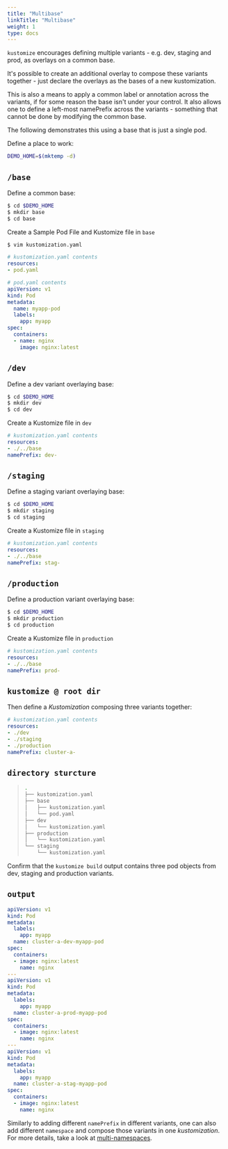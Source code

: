 ```yaml
---
title: "Multibase"
linkTitle: "Multibase"
weight: 1
type: docs
---
```


`kustomize` encourages defining multiple variants -
e.g. dev, staging and prod,
as overlays on a common base.

It's possible to create an additional overlay to
compose these variants together - just declare the
overlays as the bases of a new kustomization.

This is also a means to apply a common label or
annotation across the variants, if for some reason
the base isn't under your control. It also allows
one to define a left-most namePrefix across the
variants - something that cannot be
done by modifying the common base.

The following demonstrates this using a base
that is just a single pod.

Define a place to work:

```bash
DEMO_HOME=$(mktemp -d)
```

## `/base`
Define a common base:
```bash
$ cd $DEMO_HOME
$ mkdir base
$ cd base
```

Create a Sample Pod File and Kustomize file in `base`
```bash
$ vim kustomization.yaml
```
```yaml 
# kustomization.yaml contents
resources:
- pod.yaml
```
```yaml
# pod.yaml contents
apiVersion: v1
kind: Pod
metadata:
  name: myapp-pod
  labels:
    app: myapp
spec:
  containers:
  - name: nginx
    image: nginx:latest
```

## `/dev`
Define a dev variant overlaying base:

```bash
$ cd $DEMO_HOME
$ mkdir dev
$ cd dev
```

Create a Kustomize file in `dev`
```yaml
# kustomization.yaml contents
resources:
- ./../base
namePrefix: dev-
```

## `/staging`
Define a staging variant overlaying base:
```bash
$ cd $DEMO_HOME
$ mkdir staging
$ cd staging
```

Create a Kustomize file in `staging`
```yaml
# kustomization.yaml contents
resources:
- ./../base
namePrefix: stag-
```

## `/production`
Define a production variant overlaying base:
```bash
$ cd $DEMO_HOME
$ mkdir production
$ cd production
```
Create a Kustomize file in `production`
```yaml
# kustomization.yaml contents
resources:
- ./../base
namePrefix: prod-
```

## `kustomize @ root dir`
Then define a _Kustomization_ composing three variants together:
```yaml
# kustomization.yaml contents
resources:
- ./dev
- ./staging
- ./production
namePrefix: cluster-a-
```

## `directory sturcture`
> ```bash
> .
> ├── kustomization.yaml
> ├── base
> │   ├── kustomization.yaml
> │   └── pod.yaml
> ├── dev
> │   └── kustomization.yaml
> ├── production
> │   └── kustomization.yaml
> └── staging
>     └── kustomization.yaml
> ```

Confirm that the `kustomize build` output contains three pod objects from dev, staging and production variants.

## `output`
```yaml
apiVersion: v1
kind: Pod
metadata:
  labels:
    app: myapp
  name: cluster-a-dev-myapp-pod
spec:
  containers:
  - image: nginx:latest
    name: nginx
---
apiVersion: v1
kind: Pod
metadata:
  labels:
    app: myapp
  name: cluster-a-prod-myapp-pod
spec:
  containers:
  - image: nginx:latest
    name: nginx
---
apiVersion: v1
kind: Pod
metadata:
  labels:
    app: myapp
  name: cluster-a-stag-myapp-pod
spec:
  containers:
  - image: nginx:latest
    name: nginx
```

Similarly to adding different `namePrefix` in different variants, one can also add different `namespace` and compose those variants in
one _kustomization_. For more details, take a look at [multi-namespaces](multi-namespace.md).
